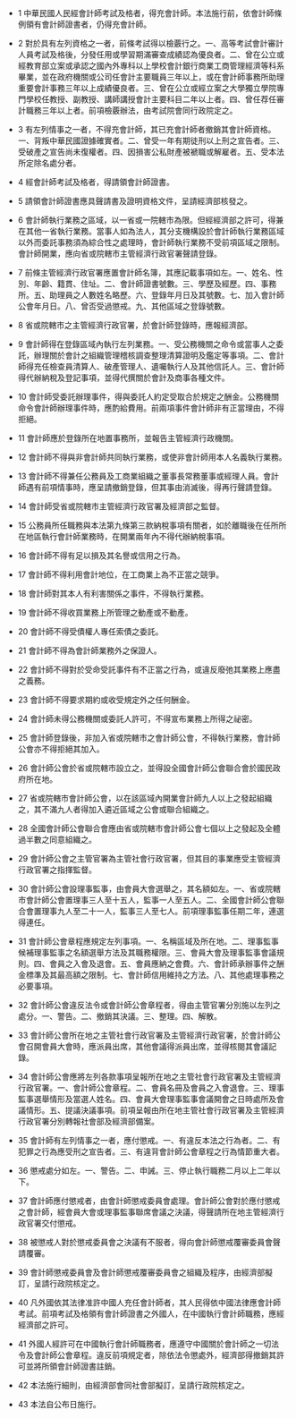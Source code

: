 * 1 中華民國人民經會計師考試及格者，得充會計師。本法施行前，依會計師條例領有會計師證書者，仍得充會計師。

* 2 對於具有左列資格之一者，前條考試得以檢覈行之。一、高等考試會計審計人員考試及格後，分發任用或學習期滿審查成績認為優良者。二、曾在公立或經教育部立案或承認之國內外專科以上學校會計銀行商業工商管理經濟等科系畢業，並在政府機關或公司任會計主要職員三年以上，或在會計師事務所助理重要會計事務三年以上成績優良者。三、曾在公立或經立案之大學獨立學院專門學校任教授、副教授、講師講授會計主要科目二年以上者。四、曾任荐任審計職務三年以上者。前項檢覈辦法，由考試院會同行政院定之。

* 3 有左列情事之一者，不得充會計師，其已充會計師者撤銷其會計師資格。一、背叛中華民國證據確實者。二、曾受一年有期徒刑以上刑之宣告者。三、受破產之宣告尚未復權者。四、因損害公私財產被褫職或解雇者。五、受本法所定除名處分者。

* 4 經會計師考試及格者，得請領會計師證書。

* 5 請領會計師證書應具聲請書及證明資格文件，呈請經濟部核發之。

* 6 會計師執行業務之區域，以一省或一院轄市為限。但經經濟部之許可，得兼在其他一省執行業務。當事人如為法人，其分支機構設於會計師執行業務區域以外而委託事務須為綜合性之處理時，會計師執行業務不受前項區域之限制。會計師開業，應向省或院轄市主管經濟行政官署聲請登錄。

* 7 前條主管經濟行政官署應置會計師名簿，其應記載事項如左。一、姓名、性別、年齡、籍貫、住址。二、會計師證書號數。三、學歷及經歷。四、事務所。五、助理員之人數姓名略歷。六、登錄年月日及其號數。七、加入會計師公會年月日。八、曾否受過懲戒。九、其他區域之登錄號數。

* 8 省或院轄市之主管經濟行政官署，於會計師登錄時，應報經濟部。

* 9 會計師得在登錄區域內執行左列業務。一、受公務機關之命令或當事人之委託，辦理關於會計之組織管理稽核調查整理清算證明及鑑定等事項。二、會計師得充任檢查員清算人、破產管理人、遺囑執行人及其他信託人。三、會計師得代辦納稅及登記事項，並得代撰關於會計及商事各種文件。

* 10 會計師受委託辦理事件，得與委託人約定受取合於規定之酬金。公務機關命令會計師辦理事件時，應酌給費用。前兩項事件會計師非有正當理由，不得拒絕。

* 11 會計師應於登錄所在地置事務所，並報告主管經濟行政機關。

* 12 會計師不得與非會計師共同執行業務，或使非會計師用本人名義執行業務。

* 13 會計師不得兼任公務員及工商業組織之董事長常務董事或經理人員。會計師遇有前項情事時，應呈請撤銷登錄，但其事由消滅後，得再行聲請登錄。

* 14 會計師受省或院轄市主管經濟行政官署及經濟部之監督。

* 15 公務員所任職務與本法第九條第三款納稅事項有關者，如於離職後在任所所在地區執行會計師業務時，在開業兩年內不得代辦納稅事項。

* 16 會計師不得有足以損及其名譽或信用之行為。

* 17 會計師不得利用會計地位，在工商業上為不正當之競爭。

* 18 會計師對其本人有利害關係之事件，不得執行業務。

* 19 會計師不得收買業務上所管理之動產或不動產。

* 20 會計師不得受債權人專任索債之委託。

* 21 會計師不得為會計師業務外之保證人。

* 22 會計師不得對於受命受託事件有不正當之行為，或違反廢弛其業務上應盡之義務。

* 23 會計師不得要求期約或收受規定外之任何酬金。

* 24 會計師未得公務機關或委託人許可，不得宣布業務上所得之祕密。

* 25 會計師登錄後，非加入省或院轄市之會計師公會，不得執行業務，會計師公會亦不得拒絕其加入。

* 26 會計師公會於省或院轄市設立之，並得設全國會計師公會聯合會於國民政府所在地。

* 27 省或院轄市會計師公會，以在該區域內開業會計師九人以上之發起組織之，其不滿九人者得加入遴近區域之公會或聯合組織之。

* 28 全國會計師公會聯合會應由省或院轄市會計師公會七個以上之發起及全體過半數之同意組織之。

* 29 會計師公會之主管官署為主管社會行政官署，但其目的事業應受主管經濟行政官署之指揮監督。

* 30 會計師公會設理事監事，由會員大會選舉之，其名額如左。一、省或院轄市會計師公會置理事三人至十五人，監事一人至五人。二、全國會計師公會聯合會置理事九人至二十一人，監事三人至七人。前項理事監事任期二年，連選得連任。

* 31 會計師公會章程應規定左列事項。一、名稱區域及所在地。二、理事監事候補理事監事之名額選舉方法及其職務權限。三、會員大會及理事監事會議規則。四、會員之入會及退會。五、會員應納之會費。六、會計師承辦事件之酬金標準及其最高額之限制。七、會計師信用維持之方法。八、其他處理事務之必要事項。

* 32 會計師公會違反法令或會計師公會章程者，得由主管官署分別施以左列之處分。一、警告。二、撤銷其決議。三、整理。四、解散。

* 33 會計師公會所在地之主管社會行政官署及主管經濟行政官署，於會計師公會召開會員大會時，應派員出席，其他會議得派員出席，並得核閱其會議記錄。

* 34 會計師公會應將左列各款事項呈報所在地之主管社會行政官署及主管經濟行政官署。一、會計師公會章程。二、會員名冊及會員之入會退會。三、理事監事選舉情形及當選人姓名。四、會員大會理事監事會議開會之日時處所及會議情形。五、提議決議事項。前項呈報由所在地主管社會行政官署及主管經濟行政官署分別轉報社會部及經濟部備案。

* 35 會計師有左列情事之一者，應付懲戒。一、有違反本法之行為者。二、有犯罪之行為應受刑之宣告者。三、有違背會計師公會章程之行為情節重大者。

* 36 懲戒處分如左。一、警告。二、申誡。三、停止執行職務二月以上二年以下。

* 37 會計師應付懲戒者，由會計師懲戒委員會處理。會計師公會對於應付懲戒之會計師，經會員大會或理事監事聯席會議之決議，得聲請所在地主管經濟行政官署交付懲戒。

* 38 被懲戒人對於懲戒委員會之決議有不服者，得向會計師懲戒覆審委員會聲請覆審。

* 39 會計師懲戒委員會及會計師懲戒覆審委員會之組織及程序，由經濟部擬訂，呈請行政院核定之。

* 40 凡外國依其法律准許中國人充任會計師者，其人民得依中國法律應會計師考試。前項考試及格領有會計師證書之外國人，在中國執行會計師職務，應經經濟部之許可。

* 41 外國人經許可在中國執行會計師職務者，應遵守中國關於會計師之一切法令及會計師公會章程。違反前項規定者，除依法令懲處外，經濟部得撤銷其許可並將所領會計師證書註銷。

* 42 本法施行細則，由經濟部會同社會部擬訂，呈請行政院核定之。

* 43 本法自公布日施行。

